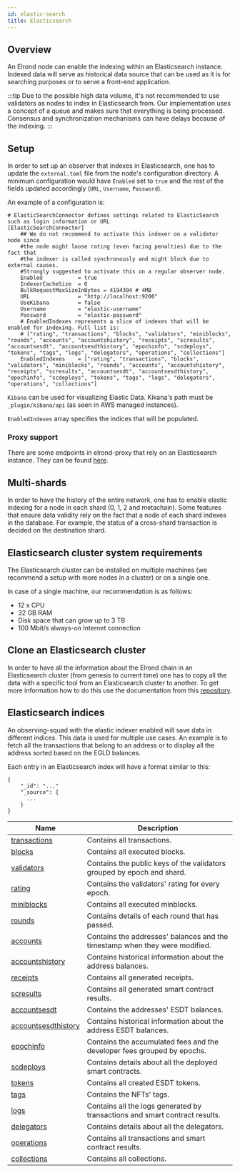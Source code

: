 ```yaml
---
id: elastic-search
title: Elasticsearch
---
```


## Overview

An Elrond node can enable the indexing within an Elasticsearch instance. Indexed data will serve as historical data source
that can be used as it is for searching purposes or to serve a front-end application.

:::tip
Due to the possible high data volume, it's not recommended to use validators as nodes to index in Elasticsearch from.
Our implementation uses a concept of a queue and makes sure that everything is being processed. Consensus and synchronization mechanisms can have delays because of the indexing.
:::

## Setup

In order to set up an observer that indexes in Elasticsearch, one has to update the `external.toml` file from the node's 
configuration directory. A minimum configuration would have `Enabled` set to `true` and the rest of the fields updated 
accordingly (`URL`, `Username`, `Password`). 

An example of a configuration is:

```
# ElasticSearchConnector defines settings related to ElasticSearch such as login information or URL
[ElasticSearchConnector]
    ## We do not recommend to activate this indexer on a validator node since
    #the node might loose rating (even facing penalties) due to the fact that
    #the indexer is called synchronously and might block due to external causes.
    #Strongly suggested to activate this on a regular observer node.
    Enabled           = true
    IndexerCacheSize  = 0
    BulkRequestMaxSizeInBytes = 4194304 # 4MB
    URL               = "http://localhost:9200"
    UseKibana         = false
    Username          = "elastic-username"
    Password          = "elastic-password"
    # EnabledIndexes represents a slice of indexes that will be enabled for indexing. Full list is:
    # ["rating", "transactions", "blocks", "validators", "miniblocks", "rounds", "accounts", "accountshistory", "receipts", "scresults", "accountsesdt", "accountsesdthistory", "epochinfo", "scdeploys", "tokens", "tags", "logs", "delegators", "operations", "collections"]
    EnabledIndexes    = ["rating", "transactions", "blocks", "validators", "miniblocks", "rounds", "accounts", "accountshistory", "receipts", "scresults", "accountsesdt", "accountsesdthistory", "epochinfo", "scdeploys", "tokens", "tags", "logs", "delegators", "operations", "collections"]
```

`Kibana` can be used for visualizing Elastic Data. Kikana's path must be `_plugin/kibana/api` (as seen in AWS managed instances).

`EnabledIndexes` array specifies the indices that will be populated. 

### Proxy support

There are some endpoints in elrond-proxy that rely on an Elasticsearch instance. They can be found [here](/sdk-and-tools/proxy#dependency-on-elastic-search).

## Multi-shards

In order to have the history of the entire network, one has to enable elastic indexing for a node in each shard (0, 1, 2 and metachain).
Some features that ensure data validity rely on the fact that a node of each shard indexes in the database. For example, the status
of a cross-shard transaction is decided on the destination shard.

## Elasticsearch cluster system requirements

The Elasticsearch cluster can be installed on multiple machines (we recommend a setup with more nodes in a cluster) or on a single one.

In case of a single machine, our recommendation is as follows:

- 12 x CPU
- 32 GB RAM
- Disk space that can grow up to 3 TB
- 100 Mbit/s always-on Internet connection

## Clone an Elasticsearch cluster

In order to have all the information about the Elrond chain in an Elasticsearch cluster (from genesis to current time) one has to copy all the data with a specific tool from an Elasticsearch cluster to another.
To get more information how to do this use the documentation from this [repository](https://github.com/ElrondNetwork/elrond-tools-go/tree/main/elasticreindexer).


## Elasticsearch indices 

An observing-squad with the elastic indexer enabled will save data in different indices. This data is used for multiple use cases. An example is to fetch all the 
transactions that belong to an address or to display all the address sorted based on the EGLD balances.

Each entry in an Elasticsearch index will have a format similar to this:

```
{
    "_id": "..."
    "_source": {
      ...
    }
}
```

| Name                                                                       | Description                                                                 |
|----------------------------------------------------------------------------|-----------------------------------------------------------------------------|
| [transactions](/sdk-and-tools/indices/es-index-transactions)               | Contains all transactions.                                                  |
| [blocks](/sdk-and-tools/indices/es-index-blocks)                           | Contains all executed blocks.                                               |
| [validators](/sdk-and-tools/indices/es-index-validators)                   | Contains the public keys of the validators grouped by epoch and shard.      |
| [rating](/sdk-and-tools/indices/es-index-rating)                           | Contains the validators' rating for every epoch.                            |
| [miniblocks](/sdk-and-tools/indices/es-index-miniblocks)                   | Contains all executed minblocks.                                            |
| [rounds](/sdk-and-tools/indices/es-index-rounds)                           | Contains details of each round that has passed.                             |
| [accounts](/sdk-and-tools/indices/es-index-accounts)                       | Contains the addresses' balances and the timestamp when they were modified. | 
| [accountshistory](/sdk-and-tools/indices/es-index-accountshistory)         | Contains historical information about the address balances.                 |
| [receipts](/sdk-and-tools/indices/es-index-receipts)                       | Contains all generated receipts.                                            |
| [scresults](/sdk-and-tools/indices/es-index-scresults)                     | Contains all generated smart contract results.                              |
| [accountsesdt](/sdk-and-tools/indices/es-index-accountsesdt)               | Contains the addresses' ESDT balances.                                      |
| [accountsesdthistory](/sdk-and-tools/indices/es-index-accountsesdthistory) | Contains historical information about the address ESDT balances.            |
| [epochinfo](/sdk-and-tools/indices/es-index-epochinfo)                     | Contains the accumulated fees and the developer fees grouped by epochs.     |
| [scdeploys](/)                                                             | Contains details about all the deployed smart contracts.                    |
| [tokens](/)                                                                | Contains all created ESDT tokens.                                           |
| [tags](/)                                                                  | Contains the NFTs' tags.                                                    |
| [logs](/)                                                                  | Contains all the logs generated by transactions and smart contract results. |
| [delegators](/)                                                            | Contains details about all the delegators.                                  |
| [operations](/)                                                            | Contains all transactions and smart contract results.                       |
| [collections](/)                                                           | Contains all collections.                                                   |

